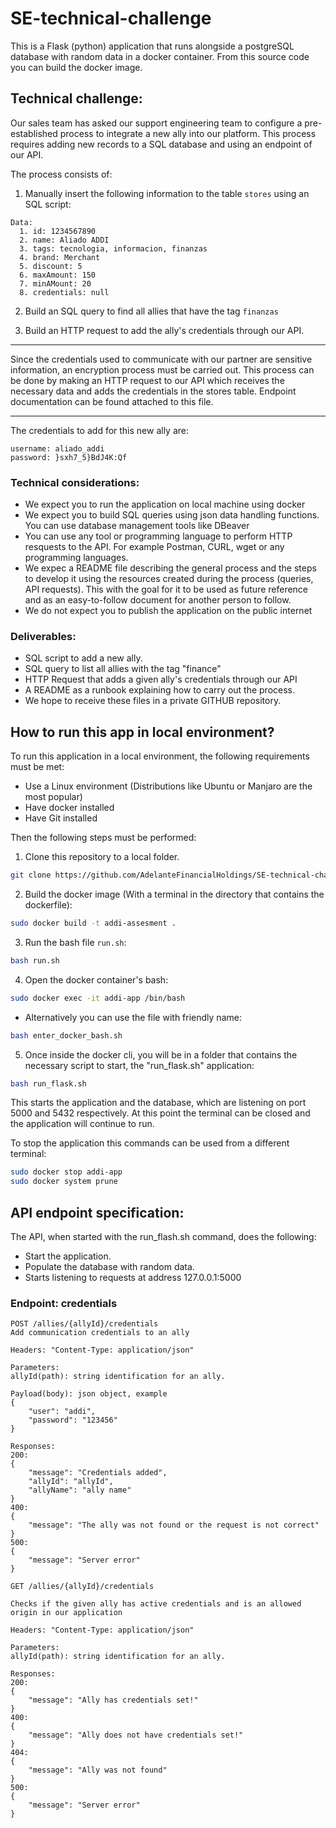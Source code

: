 # SE-technical-challenge
This is a Flask (python) application that runs alongside a postgreSQL database with random data in a docker container.
From this source code you can build the docker image.
## Technical challenge:
Our sales team has asked our support engineering team to configure a pre-established process to integrate a new ally into our platform. This process requires adding new records to a SQL database and using an endpoint of our API.

The process consists of:


1. Manually insert the following information to the table ```stores``` using an SQL script:
```
Data:
  1. id: 1234567890
  2. name: Aliado ADDI
  3. tags: tecnologia, informacion, finanzas
  4. brand: Merchant
  5. discount: 5
  6. maxAmount: 150
  7. minAMount: 20
  8. credentials: null
```
2. Build an SQL query to find all allies that have the tag ```finanzas```

3. Build an HTTP request to add the ally's credentials through our API.

--- 
Since the credentials used to communicate with our partner are sensitive information, an encryption process must be carried out. This process can be done by making an HTTP request to our API which receives the necessary data and adds the credentials in the stores table. Endpoint documentation can be found attached to this file. 

---

The credentials to add for this new ally are:
```
username: aliado_addi
password: }sxh7_5}BdJ4K:Qf
```
### Technical considerations:
* We expect you to run the application on local machine using docker
* We expect you to build SQL queries using json data handling functions. You can use database management tools like DBeaver
* You can use any tool or programming language to perform HTTP resquests to the API. For example Postman, CURL, wget or any programming languages.
* We expec a README file describing the general process and the steps to develop it using the resources created during the process (queries, API requests). This with the goal for it to be used as future reference and as an easy-to-follow document for another person to follow.
* We do not expect you to publish the application on the public internet

### Deliverables:
- SQL script to add a new ally.
- SQL query to list all allies with the tag "finance"
- HTTP Request that adds a given ally's credentials through our API
- A README as a runbook explaining how to carry out the process.
- We hope to receive these files in a private GITHUB repository.

## How to run this app in local environment?
To run this application in a local environment, the following requirements must be met:

- Use a Linux environment (Distributions like Ubuntu or Manjaro are the most popular)
- Have docker installed
- Have Git installed   

Then the following steps must be performed:

1. Clone this repository to a local folder.

```bash
git clone https://github.com/AdelanteFinancialHoldings/SE-technical-challenge.git
```
2. Build the docker image (With a terminal in the directory that contains the dockerfile):
```bash
sudo docker build -t addi-assesment .  
```
3. Run the bash file ```run.sh```:
```bash
bash run.sh  
```
4. Open the docker container's bash:  
```bash
sudo docker exec -it addi-app /bin/bash  
```
* Alternatively you can use the file with friendly name:  
```bash
bash enter_docker_bash.sh  
```
5. Once inside the docker cli, you will be in a folder that contains the necessary script to start, the "run_flask.sh" application:  
```bash
bash run_flask.sh  
```

This starts the application and the database, which are listening on port 5000 and 5432 respectively. At this point the terminal can be closed and the application will continue to run.

To stop the application this commands can be used from a different terminal: 
```bash
sudo docker stop addi-app
sudo docker system prune
```


## API endpoint specification:
The API, when started with the run_flash.sh command, does the following:
- Start the application.
- Populate the database with random data.
- Starts listening to requests at address 127.0.0.1:5000

### Endpoint: credentials
```
POST /allies/{allyId}/credentials
Add communication credentials to an ally

Headers: "Content-Type: application/json"

Parameters:
allyId(path): string identification for an ally.

Payload(body): json object, example
{
	"user": "addi",
	"password": "123456"
}

Responses:
200: 
{
	"message": "Credentials added",
	"allyId": "allyId",
	"allyName": "ally name"
}
400:
{
	"message": "The ally was not found or the request is not correct"
}
500:
{
	"message": "Server error"
}
```

```
GET /allies/{allyId}/credentials

Checks if the given ally has active credentials and is an allowed origin in our application

Headers: "Content-Type: application/json"

Parameters:
allyId(path): string identification for an ally.

Responses:
200: 
{
	"message": "Ally has credentials set!"
}
400:
{
	"message": "Ally does not have credentials set!"
}
404:
{
	"message": "Ally was not found"
}
500:
{
	"message": "Server error"
}
```
